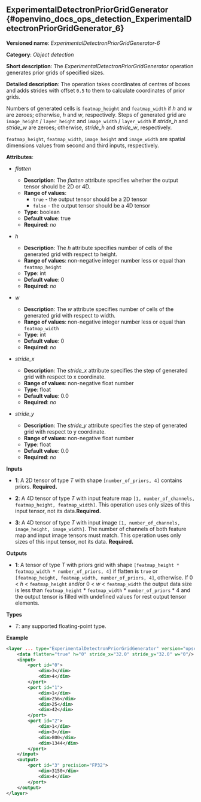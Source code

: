 ## ExperimentalDetectronPriorGridGenerator <a name="ExperimentalDetectronPriorGridGenerator"></a> {#openvino_docs_ops_detection_ExperimentalDetectronPriorGridGenerator_6}

**Versioned name**: *ExperimentalDetectronPriorGridGenerator-6*

**Category**: *Object detection*

**Short description**: The *ExperimentalDetectronPriorGridGenerator* operation generates prior grids of specified sizes.

**Detailed description**: The operation takes coordinates of centres of boxes and adds strides with offset `0.5` to them to
calculate coordinates of prior grids.

Numbers of generated cells is `featmap_height` and `featmap_width` if *h* and *w* are zeroes; otherwise, *h* and *w*,
respectively. Steps of generated grid are `image_height` / `layer_height` and `image_width` / `layer_width` if
*stride_h* and *stride_w* are zeroes; otherwise, *stride_h* and *stride_w*, respectively.

`featmap_height`, `featmap_width`, `image_height` and `image_width` are spatial dimensions values from second and third
inputs, respectively.

**Attributes**:

* *flatten*

    * **Description**: The *flatten* attribute specifies whether the output tensor should be 2D or 4D.
    * **Range of values**:
      * `true` - the output tensor should be a 2D tensor
      * `false` - the output tensor should be a 4D tensor
    * **Type**: boolean
    * **Default value**: true
    * **Required**: *no*

* *h*

    * **Description**: The *h* attribute specifies number of cells of the generated grid with respect to height.
    * **Range of values**: non-negative integer number less or equal than `featmap_height`
    * **Type**: int
    * **Default value**: 0
    * **Required**: *no*

* *w*

    * **Description**: The *w* attribute specifies number of cells of the generated grid with respect to width.
    * **Range of values**: non-negative integer number less or equal than `featmap_width`
    * **Type**: int
    * **Default value**: 0
    * **Required**: *no*

* *stride_x*

    * **Description**: The *stride_x* attribute specifies the step of generated grid with respect to x coordinate.
    * **Range of values**: non-negative float number
    * **Type**: float
    * **Default value**: 0.0
    * **Required**: *no*

* *stride_y*

    * **Description**: The *stride_y* attribute specifies the step of generated grid with respect to y coordinate.
    * **Range of values**: non-negative float number
    * **Type**: float
    * **Default value**: 0.0
    * **Required**: *no*

**Inputs**

* **1**: A 2D tensor of type *T* with shape `[number_of_priors, 4]` contains priors. **Required.**

* **2**: A 4D tensor of type *T* with input feature map `[1, number_of_channels, featmap_height, featmap_width]`. This
operation uses only sizes of this input tensor, not its data.**Required.**

* **3**: A 4D tensor of type *T* with input image `[1, number_of_channels, image_height, image_width]`. The number of
channels of both feature map and input image tensors must match. This operation uses only sizes of this input tensor,
not its data. **Required.**

**Outputs**

* **1**: A tensor of type *T* with priors grid with shape `[featmap_height * featmap_width * number_of_priors, 4]`
if flatten is `true` or `[featmap_height, featmap_width, number_of_priors, 4]`, otherwise.
If 0 < *h* < `featmap_height` and/or 0 < *w* < `featmap_width` the output data size is less than
`featmap_height` * `featmap_width` * `number_of_priors` * 4 and the output tensor is filled with undefined values for
rest output tensor elements.

**Types**

* *T*: any supported floating-point type.

**Example**

```xml
<layer ... type="ExperimentalDetectronPriorGridGenerator" version="opset6">
    <data flatten="true" h="0" stride_x="32.0" stride_y="32.0" w="0"/>
    <input>
        <port id="0">
            <dim>3</dim>
            <dim>4</dim>
        </port>
        <port id="1">
            <dim>1</dim>
            <dim>256</dim>
            <dim>25</dim>
            <dim>42</dim>
        </port>
        <port id="2">
            <dim>1</dim>
            <dim>3</dim>
            <dim>800</dim>
            <dim>1344</dim>
        </port>
    </input>
    <output>
        <port id="3" precision="FP32">
            <dim>3150</dim>
            <dim>4</dim>
        </port>
    </output>
</layer>
```
